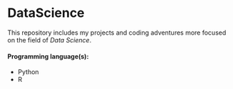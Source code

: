 # DataScience

This repository includes my projects and coding adventures more focused on the field of _Data Science_.

#### Programming language(s):

- Python
- R
